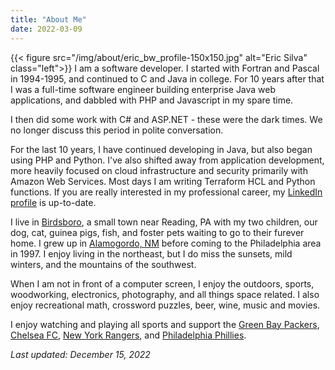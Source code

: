 ```yaml
---
title: "About Me"
date: 2022-03-09
---
```


{{< figure src="/img/about/eric_bw_profile-150x150.jpg" alt="Eric Silva" class="left">}}
I am a software developer. I started with Fortran and Pascal in 1994-1995, and continued to C and Java in college. For 10 years after that I was a full-time software engineer building enterprise Java web applications, and dabbled with PHP and Javascript in my spare time.

I then did some work with C# and ASP.NET - these were the dark times. We no longer discuss this period in polite conversation.

For the last 10 years, I have continued developing in Java, but also began using PHP and Python.  I've also shifted away from application development, more heavily focused on cloud infrastructure and security primarily with Amazon Web Services. Most days I am writing Terraform HCL and Python functions. If you are really interested in my professional career, my [LinkedIn profile](https://linkedin.com/in/ericjsilva) is up-to-date.

I live in [Birdsboro](https://en.wikipedia.org/wiki/Birdsboro,_Pennsylvania), a small town near Reading, PA with my two children, our dog, cat, guinea pigs, fish, and foster pets waiting to go to their furever home. I grew up in [Alamogordo, NM](https://www.alamogordo.com) before coming to the Philadelphia area in 1997. I enjoy living in the northeast, but I do miss the sunsets, mild winters, and the mountains of the southwest.

When I am not in front of a computer screen, I enjoy the outdoors, sports, woodworking, electronics, photography, and all things space related. I also enjoy recreational math, crossword puzzles, beer, wine, music and movies. 

I enjoy watching and playing all sports and support the [Green Bay Packers](https://www.packers.com), [Chelsea FC](https://www.chelseafc.com), [New York Rangers](https://www.nhl.com/rangers/), and [Philadelphia Phillies](https://www.mlb.com/phillies).

*Last updated: December 15, 2022*
